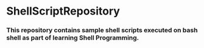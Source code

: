 # ShellScriptRepository

### This repository contains sample shell scripts executed on bash shell as part of learning Shell Programming.
